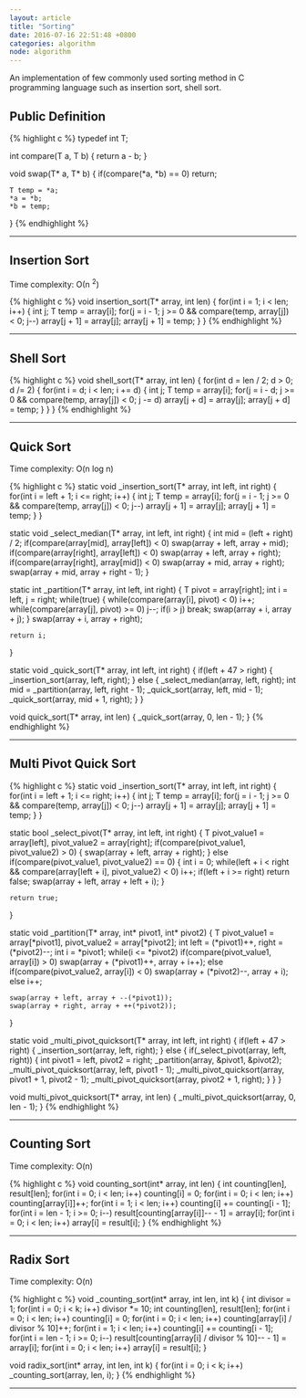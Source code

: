 ```yaml
---
layout: article
title: "Sorting"
date: 2016-07-16 22:51:48 +0800
categories: algorithm
node: algorithm
---
```


An implementation of few commonly used sorting method in C programming language such as insertion sort, shell sort.

## Public Definition

{% highlight c %}
typedef int T;

int compare(T a, T b)
{
    return a - b;
}

void swap(T* a, T* b)
{
    if(compare(*a, *b) == 0)
        return;

    T temp = *a;
    *a = *b;
    *b = temp;
}
{% endhighlight %}

---

## Insertion Sort

Time complexity: О(n <sup>2</sup>)

{% highlight c %}
void insertion_sort(T* array, int len)
{
    for(int i = 1; i < len; i++)
    {
        int j;
        T temp = array[i];
        for(j = i - 1; j >= 0 && compare(temp, array[j]) < 0; j--)
            array[j + 1] = array[j];
        array[j + 1] = temp;
    }
}
{% endhighlight %}

---

## Shell Sort

{% highlight c %}
void shell_sort(T* array, int len)
{
    for(int d = len / 2; d > 0; d /= 2)
    {
        for(int i = d; i < len; i += d)
        {
            int j;
            T temp = array[i];
            for(j = i - d; j >= 0 && compare(temp, array[j]) < 0; j -= d)
                array[j + d] = array[j];
            array[j + d] = temp;
        }
    }
}
{% endhighlight %}

---

## Quick Sort

Time complexity: O(n log n)

{% highlight c %}
static void _insertion_sort(T* array, int left, int right)
{
    for(int i = left + 1; i <= right; i++)
    {
        int j;
        T temp = array[i];
        for(j = i - 1; j >= 0 && compare(temp, array[j]) < 0; j--)
            array[j + 1] = array[j];
        array[j + 1] = temp;
    }
}

static void _select_median(T* array, int left, int right)
{
    int mid = (left + right) / 2;
    if(compare(array[mid], array[left]) < 0)
        swap(array + left, array + mid);
    if(compare(array[right], array[left]) < 0)
        swap(array + left, array + right);
    if(compare(array[right], array[mid]) < 0)
        swap(array + mid, array + right);
    swap(array + mid, array + right - 1);
}

static int _partition(T* array, int left, int right)
{
    T pivot = array[right];
    int i = left, j = right;
    while(true)
    {
        while(compare(array[i], pivot) < 0)
            i++;
        while(compare(array[j], pivot) >= 0)
            j--;
        if(i > j)
            break;
        swap(array + i, array + j);
    }
    swap(array + i, array + right);

    return i;
}

static void _quick_sort(T* array, int left, int right)
{
    if(left + 47 > right)
    {
        _insertion_sort(array, left, right);
    }
    else
    {
        _select_median(array, left, right);
        int mid = _partition(array, left, right - 1);
        _quick_sort(array, left, mid - 1);
        _quick_sort(array, mid + 1, right);
    }
}

void quick_sort(T* array, int len)
{
    _quick_sort(array, 0, len - 1);
}
{% endhighlight %}

---

## Multi Pivot Quick Sort

{% highlight c %}
static void _insertion_sort(T* array, int left, int right)
{
    for(int i = left + 1; i <= right; i++)
    {
        int j;
        T temp = array[i];
        for(j = i - 1; j >= 0 && compare(temp, array[j]) < 0; j--)
            array[j + 1] = array[j];
        array[j + 1] = temp;
    }
}

static bool _select_pivot(T* array, int left, int right)
{
    T pivot_value1 = array[left], pivot_value2 = array[right];
    if(compare(pivot_value1, pivot_value2) > 0)
    {
        swap(array + left, array + right);
    }
    else if(compare(pivot_value1, pivot_value2) == 0)
    {
        int i = 0;
        while(left + i < right && compare(array[left + i], pivot_value2) < 0)
            i++;
        if(left + i >= right)
            return false;
        swap(array + left, array + left + i);
    }

    return true;
}

static void _partition(T* array, int* pivot1, int* pivot2)
{
    T pivot_value1 = array[*pivot1], pivot_value2 = array[*pivot2];
    int left = (*pivot1)++, right = (*pivot2)--;
    int i = *pivot1;
    while(i <= *pivot2)
        if(compare(pivot_value1, array[i]) > 0)
            swap(array + (*pivot1)++, array + i++);
        else if(compare(pivot_value2, array[i]) < 0)
            swap(array + (*pivot2)--, array + i);
        else
            i++;

    swap(array + left, array + --(*pivot1));
    swap(array + right, array + ++(*pivot2));
}

static void _multi_pivot_quicksort(T* array, int left, int right)
{
    if(left + 47 > right)
    {
        _insertion_sort(array, left, right);
    }
    else
    {
        if(_select_pivot(array, left, right))
        {
            int pivot1 = left, pivot2 = right;
            _partition(array, &pivot1, &pivot2);
            _multi_pivot_quicksort(array, left, pivot1 - 1);
            _multi_pivot_quicksort(array, pivot1 + 1, pivot2 - 1);
            _multi_pivot_quicksort(array, pivot2 + 1, right);
        }
    }
}

void multi_pivot_quicksort(T* array, int len)
{
    _multi_pivot_quicksort(array, 0, len - 1);
}
{% endhighlight %}

---

## Counting Sort

Time complexity: O(n)

{% highlight c %}
void counting_sort(int* array, int len)
{
    int counting[len], result[len];
    for(int i = 0; i < len; i++)
        counting[i] = 0;
    for(int i = 0; i < len; i++)
        counting[array[i]]++;
    for(int i = 1; i < len; i++)
        counting[i] += counting[i - 1];
    for(int i = len - 1; i >= 0; i--)
        result[counting[array[i]]-- - 1] = array[i];
    for(int i = 0; i < len; i++)
        array[i] = result[i];
}
{% endhighlight %}

---

## Radix Sort

Time complexity: O(n)

{% highlight c %}
void _counting_sort(int* array, int len, int k)
{
    int divisor = 1;
    for(int i = 0; i < k; i++)
        divisor *= 10;
    int counting[len], result[len];
    for(int i = 0; i < len; i++)
        counting[i] = 0;
    for(int i = 0; i < len; i++)
        counting[array[i] / divisor % 10]++;
    for(int i = 1; i < len; i++)
        counting[i] += counting[i - 1];
    for(int i = len - 1; i >= 0; i--)
        result[counting[array[i] / divisor % 10]-- - 1] = array[i];
    for(int i = 0; i < len; i++)
        array[i] = result[i];
}

void radix_sort(int* array, int len, int k)
{
    for(int i = 0; i < k; i++)
        _counting_sort(array, len, i);
}
{% endhighlight %}

---
